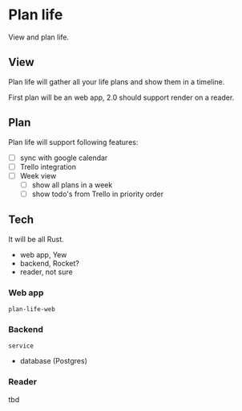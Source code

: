 # Plan life

View and plan life.

## View

Plan life will gather all your life plans and show them in a timeline.

First plan will be an web app, 2.0 should support render on a reader.


## Plan

Plan life will support following features:

- [ ] sync with google calendar
- [ ] Trello integration
- [ ] Week view
  - [ ] show all plans in a week
  - [ ] show todo's from Trello in priority order

## Tech

It will be all Rust.

- web app, Yew
- backend, Rocket?
- reader, not sure

### Web app

`plan-life-web`

### Backend

`service`

- database (Postgres)

### Reader

tbd
